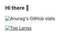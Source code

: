 ### Hi there 👋

<!--
**eeezgame/eeezgame** is a ✨ _special_ ✨ repository because its `README.md` (this file) appears on your GitHub profile.

Here are some ideas to get you started:

- 🔭 I’m currently working on ...
- 🌱 I’m currently learning ...
- 👯 I’m looking to collaborate on ...
- 🤔 I’m looking for help with ...
- 💬 Ask me about ...
- 📫 How to reach me: ...
- 😄 Pronouns: ...
- ⚡ Fun fact: ...
-->

![Anurag's GitHub stats](https://github-readme-stats.vercel.app/api?username=eeezgame&show_icons=true&theme=highcontrast)

[![Top Langs](https://github-readme-stats.vercel.app/api/top-langs/?username=eeezgame&layout=compact&show_icons=true&theme=highcontrast)](https://github.com/eeezgame/github-readme-stats)
